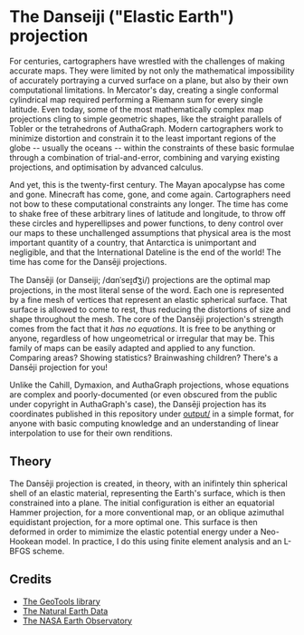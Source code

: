 # The Danseiji ("Elastic Earth") projection

For centuries, cartographers have wrestled with the challenges of making accurate maps.
They were limited by not only the mathematical impossibility of accurately portraying a
curved surface on a plane, but also by their own computational limitations. In Mercator's
day, creating a single conformal cylindrical map required performing a Riemann sum for
every single latitude. Even today, some of the most mathematically complex map
projections cling to simple geometric shapes, like the straight parallels of Tobler or
the tetrahedrons of AuthaGraph. Modern cartographers work to minimize distortion and
constrain it to the least important regions of the globe -- usually the oceans -- within
the constraints of these basic formulae through a combination of trial-and-error,
combining and varying existing projections, and optimisation by advanced calculus.

And yet, this is the twenty-first century. The Mayan apocalypse has come and gone.
Minecraft has come, gone, and come again. Cartographers need not bow to these
computational constraints any longer. The time has come to shake free of these arbitrary
lines of latitude and longitude, to throw off these circles and hyperellipses and power
functions, to deny control over our maps to these unchallenged assumptions that physical
area is the most important quantity of a country, that Antarctica is unimportant and
negligible, and that the International Dateline is the end of the world! The time has come
for the Dansēji projections.

The Dansēji (or Danseiji; /dɑnˈseɪ̯d͡ʒi/) projections are the optimal map projections,
in the most literal sense of the word. Each one is represented by a fine mesh of vertices
that represent an elastic spherical surface. That surface is allowed to come to rest, thus
reducing the distortions of size and shape throughout the mesh. The core of the Dansēji
projection's strength comes from the fact that it _has no equations_. It is free to be
anything or anyone, regardless of how ungeometrical or irregular that may be. This family
of maps can be easily adapted and applied to any function. Comparing areas? Showing
statistics? Brainwashing children? There's a Dansēji projection for you!

Unlike the Cahill, Dymaxion, and AuthaGraph projections, whose equations are complex
and poorly-documented (or even obscured from the public under copyright in AuthaGraph's
case), the Dansēji projection has its coordinates published in this repository under
[output/](https://github.com/jkunimune15/Rubber-Earth/tree/master/output) in a simple
format, for anyone with basic computing knowledge and an understanding of linear
interpolation to use for their own renditions.

## Theory

The Dansēji projection is created, in theory, with an inifintely thin spherical shell of
an elastic material, representing the Earth's surface, which is then constrained into a
plane. The initial configuration is either an equatorial Hammer projection, for a
more conventional map, or an oblique azimuthal equidistant projection, for a more
optimal one. This surface is then deformed in order to mimimize the elastic
potential energy under a Neo-Hookean model. In practice, I do this using finite element
analysis and an L-BFGS scheme.

## Credits

* [The GeoTools library](http://docs.geotools.org/)
* [The Natural Earth Data](https://www.naturalearthdata.com/)
* [The NASA Earth Observatory](https://neo.sci.gsfc.nasa.gov/)
